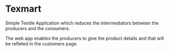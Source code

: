 # Texmart
Simple Textile Application which reduces the intermediators between the producers and the consumers.

The web app enables the producers to give the product details and that will be refleted in the customers page.
